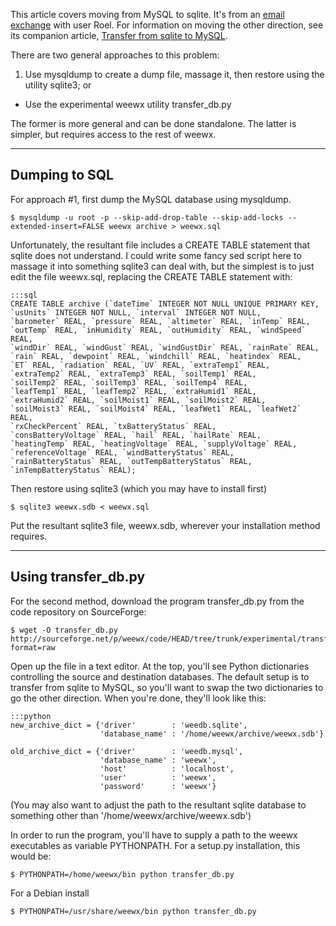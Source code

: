 This article covers moving from MySQL to sqlite. It's from an [email exchange](https://groups.google.com/d/msg/weewx-user/kwkyAebHyXI/vdEJQdfEG9QJ) with user Roel. For information on moving the other direction, see its companion article, [Transfer from sqlite to MySQL](Transfer%20from%20sqlite%20to%20MySQL/).

There are two general approaches to this problem:

1. Use mysqldump to create a dump file, massage it, then restore using the utility sqlite3; or
+ Use the experimental weewx utility transfer_db.py

The former is more general and can be done standalone. The latter is simpler, but requires access to the rest of weewx.
******************
Dumping to SQL
-------------

For approach #1, first dump the MySQL database using mysqldump.

    $ mysqldump -u root -p --skip-add-drop-table --skip-add-locks --extended-insert=FALSE weewx archive > weewx.sql

Unfortunately, the resultant file includes a CREATE TABLE statement that sqlite does not understand. I could write some fancy sed script here to massage it into something sqlite3 can deal with, but the simplest is to just edit the file weewx.sql, replacing the CREATE TABLE statement with:

~~~~~~
:::sql
CREATE TABLE archive (`dateTime` INTEGER NOT NULL UNIQUE PRIMARY KEY, 
`usUnits` INTEGER NOT NULL, `interval` INTEGER NOT NULL, 
`barometer` REAL, `pressure` REAL, `altimeter` REAL, `inTemp` REAL,
`outTemp` REAL, `inHumidity` REAL, `outHumidity` REAL, `windSpeed` REAL,
`windDir` REAL, `windGust` REAL, `windGustDir` REAL, `rainRate` REAL,
`rain` REAL, `dewpoint` REAL, `windchill` REAL, `heatindex` REAL, 
`ET` REAL, `radiation` REAL, `UV` REAL, `extraTemp1` REAL, 
`extraTemp2` REAL, `extraTemp3` REAL, `soilTemp1` REAL, 
`soilTemp2` REAL, `soilTemp3` REAL, `soilTemp4` REAL, 
`leafTemp1` REAL, `leafTemp2` REAL, `extraHumid1` REAL, 
`extraHumid2` REAL, `soilMoist1` REAL, `soilMoist2` REAL, 
`soilMoist3` REAL, `soilMoist4` REAL, `leafWet1` REAL, `leafWet2` REAL, 
`rxCheckPercent` REAL, `txBatteryStatus` REAL, 
`consBatteryVoltage` REAL, `hail` REAL, `hailRate` REAL, 
`heatingTemp` REAL, `heatingVoltage` REAL, `supplyVoltage` REAL, 
`referenceVoltage` REAL, `windBatteryStatus` REAL, 
`rainBatteryStatus` REAL, `outTempBatteryStatus` REAL, 
`inTempBatteryStatus` REAL);
~~~~~~

Then restore using sqlite3 (which you may have to install first)

    $ sqlite3 weewx.sdb < weewx.sql 

Put the resultant sqlite3 file, weewx.sdb, wherever your installation method requires.

***************
Using transfer_db.py
-------------

For the second method, download the program transfer_db.py from the code repository on SourceForge:

    $ wget -O transfer_db.py http://sourceforge.net/p/weewx/code/HEAD/tree/trunk/experimental/transfer_db.py?format=raw

Open up the file in a text editor. At the top, you'll see Python dictionaries controlling the source and destination databases. The default setup is to transfer from sqlite to MySQL, so you'll want to swap the two dictionaries to go the other direction. When you're done, they'll look like  this:

~~~~~~
:::python
new_archive_dict = {'driver'        : 'weedb.sqlite',
                    'database_name' : '/home/weewx/archive/weewx.sdb'}

old_archive_dict = {'driver'        : 'weedb.mysql',
                    'database_name' : 'weewx',
                    'host'          : 'localhost',
                    'user'          : 'weewx',
                    'password'      : 'weewx'}
~~~~~~

(You may also want to adjust the path to the resultant sqlite database to something other than '/home/weewx/archive/weewx.sdb')

In order to run the program, you'll have to supply a path to the weewx executables as variable PYTHONPATH. For a setup.py installation, this would be:

    $ PYTHONPATH=/home/weewx/bin python transfer_db.py

For a Debian install

    $ PYTHONPATH=/usr/share/weewx/bin python transfer_db.py